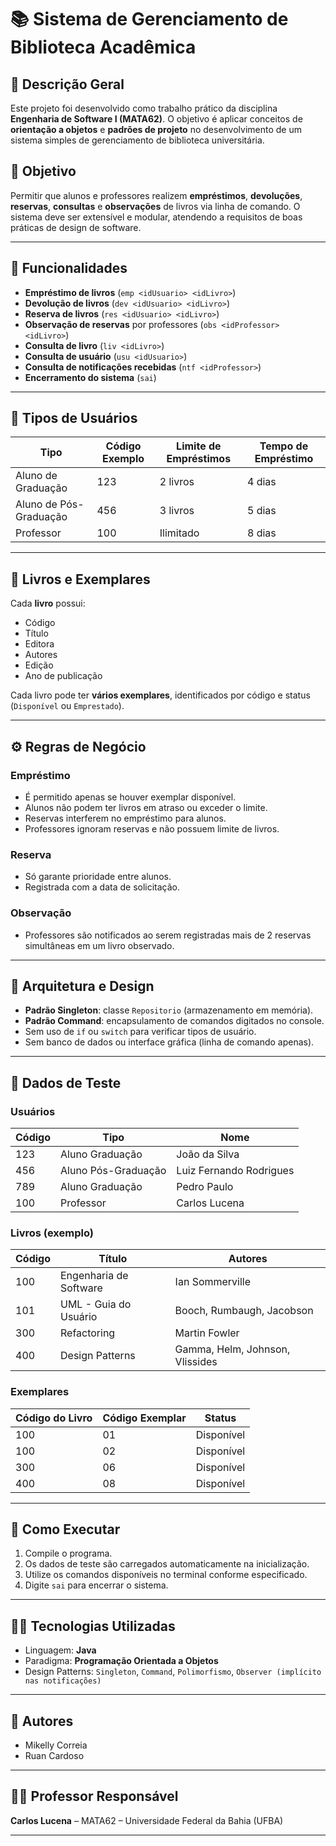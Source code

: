# 📚 Sistema de Gerenciamento de Biblioteca Acadêmica

## 🧾 Descrição Geral

Este projeto foi desenvolvido como trabalho prático da disciplina **Engenharia de Software I (MATA62)**. O objetivo é aplicar conceitos de **orientação a objetos** e **padrões de projeto** no desenvolvimento de um sistema simples de gerenciamento de biblioteca universitária.

## 🎯 Objetivo

Permitir que alunos e professores realizem **empréstimos**, **devoluções**, **reservas**, **consultas** e **observações** de livros via linha de comando. O sistema deve ser extensível e modular, atendendo a requisitos de boas práticas de design de software.

---

## 🧩 Funcionalidades

- **Empréstimo de livros** (`emp <idUsuario> <idLivro>`)
- **Devolução de livros** (`dev <idUsuario> <idLivro>`)
- **Reserva de livros** (`res <idUsuario> <idLivro>`)
- **Observação de reservas** por professores (`obs <idProfessor> <idLivro>`)
- **Consulta de livro** (`liv <idLivro>`)
- **Consulta de usuário** (`usu <idUsuario>`)
- **Consulta de notificações recebidas** (`ntf <idProfessor>`)
- **Encerramento do sistema** (`sai`)

---

## 👤 Tipos de Usuários

| Tipo                  | Código Exemplo | Limite de Empréstimos | Tempo de Empréstimo |
|-----------------------|----------------|------------------------|---------------------|
| Aluno de Graduação    | 123            | 2 livros               | 4 dias              |
| Aluno de Pós-Graduação| 456            | 3 livros               | 5 dias              |
| Professor             | 100            | Ilimitado              | 8 dias              |

---

## 📘 Livros e Exemplares

Cada **livro** possui:
- Código
- Título
- Editora
- Autores
- Edição
- Ano de publicação

Cada livro pode ter **vários exemplares**, identificados por código e status (`Disponível` ou `Emprestado`).

---

## ⚙️ Regras de Negócio

### Empréstimo
- É permitido apenas se houver exemplar disponível.
- Alunos não podem ter livros em atraso ou exceder o limite.
- Reservas interferem no empréstimo para alunos.
- Professores ignoram reservas e não possuem limite de livros.

### Reserva
- Só garante prioridade entre alunos.
- Registrada com a data de solicitação.

### Observação
- Professores são notificados ao serem registradas mais de 2 reservas simultâneas em um livro observado.

---

## 🧱 Arquitetura e Design

- **Padrão Singleton**: classe `Repositorio` (armazenamento em memória).
- **Padrão Command**: encapsulamento de comandos digitados no console.
- Sem uso de `if` ou `switch` para verificar tipos de usuário.
- Sem banco de dados ou interface gráfica (linha de comando apenas).

---

## 🧪 Dados de Teste

### Usuários

| Código | Tipo                 | Nome                     |
|--------|----------------------|--------------------------|
| 123    | Aluno Graduação      | João da Silva            |
| 456    | Aluno Pós-Graduação  | Luiz Fernando Rodrigues  |
| 789    | Aluno Graduação      | Pedro Paulo              |
| 100    | Professor            | Carlos Lucena            |

### Livros (exemplo)

| Código | Título                                               | Autores                            |
|--------|-------------------------------------------------------|-------------------------------------|
| 100    | Engenharia de Software                                | Ian Sommerville                     |
| 101    | UML - Guia do Usuário                                 | Booch, Rumbaugh, Jacobson           |
| 300    | Refactoring                                           | Martin Fowler                       |
| 400    | Design Patterns                                       | Gamma, Helm, Johnson, Vlissides     |

### Exemplares

| Código do Livro | Código Exemplar | Status     |
|-----------------|------------------|------------|
| 100             | 01               | Disponível |
| 100             | 02               | Disponível |
| 300             | 06               | Disponível |
| 400             | 08               | Disponível |

---

## 🧪 Como Executar

1. Compile o programa.
2. Os dados de teste são carregados automaticamente na inicialização.
3. Utilize os comandos disponíveis no terminal conforme especificado.
4. Digite `sai` para encerrar o sistema.

---

## 🧑‍💻 Tecnologias Utilizadas

- Linguagem: **Java** 
- Paradigma: **Programação Orientada a Objetos**
- Design Patterns: `Singleton`, `Command`, `Polimorfismo`, `Observer (implícito nas notificações)`

---

## 🧾 Autores

- Mikelly Correia
- Ruan Cardoso

---

## 🧑‍🏫 Professor Responsável

**Carlos Lucena** – MATA62 – Universidade Federal da Bahia (UFBA)

---

